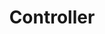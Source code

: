 ---
id: hiring-page-controller
title: Controller
sidebar_label: Controller
sidebar_position: 6
last_update:
  date: 11/08/2025
  author: Ijaan Yudana
---